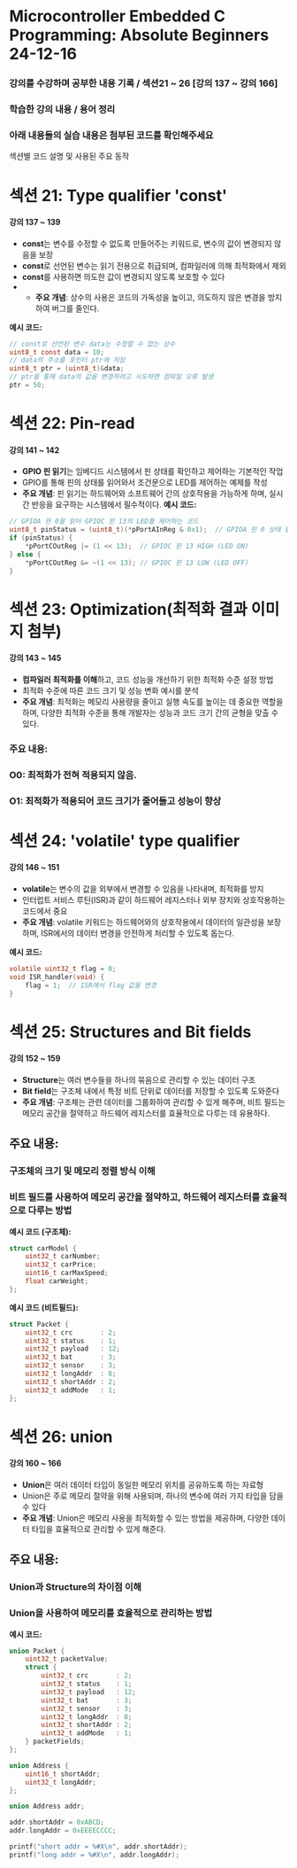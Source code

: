# Microcontroller Embedded C Programming: Absolute Beginners 24-12-16

### 강의를 수강하며 공부한 내용 기록 / 섹션21 ~ 26 [강의 137 ~ 강의 166]

### 학습한 강의 내용 / 용어 정리  
### 아래 내용들의 실습 내용은 첨부된 코드를 확인해주세요

섹션별 코드 설명 및 사용된 주요 동작

# 섹션 21: Type qualifier 'const'  
#### 강의 137 ~ 139
- **const**는 변수를 수정할 수 없도록 만들어주는 키워드로, 변수의 값이 변경되지 않음을 보장
- **const**로 선언된 변수는 읽기 전용으로 취급되며, 컴파일러에 의해 최적화에서 제외
- **const**를 사용하면 의도한 값이 변경되지 않도록 보호할 수 있다
- - **주요 개념**: 상수의 사용은 코드의 가독성을 높이고, 의도하지 않은 변경을 방지하여 버그를 줄인다.

**예시 코드:**
```c
// const로 선언된 변수 data는 수정할 수 없는 상수
uint8_t const data = 10;
// data의 주소를 포인터 ptr에 저장
uint8_t ptr = (uint8_t)&data;
// ptr을 통해 data의 값을 변경하려고 시도하면 컴파일 오류 발생
ptr = 50;   
```

# 섹션 22: Pin-read
#### 강의 141 ~ 142
- **GPIO 핀 읽기**는 임베디드 시스템에서 핀 상태를 확인하고 제어하는 기본적인 작업
- GPIO를 통해 핀의 상태를 읽어와서 조건문으로 LED를 제어하는 예제를 작성
- **주요 개념**: 핀 읽기는 하드웨어와 소프트웨어 간의 상호작용을 가능하게 하며, 실시간 반응을 요구하는 시스템에서 필수적이다.
**예시 코드:**
```c
// GPIOA 핀 0을 읽어 GPIOC 핀 13의 LED를 제어하는 코드
uint8_t pinStatus = (uint8_t)(*pPortAInReg & 0x1);  // GPIOA 핀 0 상태 읽기
if (pinStatus) {
    *pPortCOutReg |= (1 << 13);  // GPIOC 핀 13 HIGH (LED ON)
} else {
    *pPortCOutReg &= ~(1 << 13); // GPIOC 핀 13 LOW (LED OFF)
}
```

# 섹션 23: Optimization(최적화 결과 이미지 첨부)
#### 강의 143 ~ 145
- **컴파일러 최적화를 이해**하고, 코드 성능을 개선하기 위한 최적화 수준 설정 방법
- 최적화 수준에 따른 코드 크기 및 성능 변화 예시를 분석
- **주요 개념**: 최적화는 메모리 사용량을 줄이고 실행 속도를 높이는 데 중요한 역할을 하며, 다양한 최적화 수준을 통해 개발자는 성능과 코드 크기 간의 균형을 맞출 수 있다.

### 주요 내용:
### O0: 최적화가 전혀 적용되지 않음.
### O1: 최적화가 적용되어 코드 크기가 줄어들고 성능이 향상

# 섹션 24: 'volatile' type qualifier
#### 강의 146 ~ 151
- **volatile**는 변수의 값을 외부에서 변경할 수 있음을 나타내며, 최적화를 방지
- 인터럽트 서비스 루틴(ISR)과 같이 하드웨어 레지스터나 외부 장치와 상호작용하는 코드에서 중요
- **주요 개념**: volatile 키워드는 하드웨어와의 상호작용에서 데이터의 일관성을 보장하며, ISR에서의 데이터 변경을 안전하게 처리할 수 있도록 돕는다.

**예시 코드:**
```c
volatile uint32_t flag = 0;
void ISR_handler(void) {
    flag = 1;  // ISR에서 flag 값을 변경
}
```

# 섹션 25: Structures and Bit fields
#### 강의 152 ~ 159
- **Structure**는 여러 변수들을 하나의 묶음으로 관리할 수 있는 데이터 구조
- **Bit field**는 구조체 내에서 특정 비트 단위로 데이터를 저장할 수 있도록 도와준다
- **주요 개념**: 구조체는 관련 데이터를 그룹화하여 관리할 수 있게 해주며, 비트 필드는 메모리 공간을 절약하고 하드웨어 레지스터를 효율적으로 다루는 데 유용하다.

## 주요 내용:
### 구조체의 크기 및 메모리 정렬 방식 이해
### 비트 필드를 사용하여 메모리 공간을 절약하고, 하드웨어 레지스터를 효율적으로 다루는 방법

**예시 코드 (구조체):**
```c
struct carModel {
    uint32_t carNumber;
    uint32_t carPrice;
    uint16_t carMaxSpeed;
    float carWeight;
};
```
**예시 코드 (비트필드):**
```c
struct Packet {
    uint32_t crc       : 2;
    uint32_t status    : 1;
    uint32_t payload   : 12;
    uint32_t bat       : 3;
    uint32_t sensor    : 3;
    uint32_t longAddr  : 8;
    uint32_t shortAddr : 2;
    uint32_t addMode   : 1;
};
```
# 섹션 26: union
#### 강의 160 ~ 166
- **Union**은 여러 데이터 타입이 동일한 메모리 위치를 공유하도록 하는 자료형
- Union은 주로 메모리 절약을 위해 사용되며, 하나의 변수에 여러 가지 타입을 담을 수 있다
- **주요 개념**: Union은 메모리 사용을 최적화할 수 있는 방법을 제공하며, 다양한 데이터 타입을 효율적으로 관리할 수 있게 해준다.

## 주요 내용:
### Union과 Structure의 차이점 이해
### Union을 사용하여 메모리를 효율적으로 관리하는 방법

**예시 코드:**
```c
union Packet {
    uint32_t packetValue;
    struct {
        uint32_t crc       : 2;
        uint32_t status    : 1;
        uint32_t payload   : 12;
        uint32_t bat       : 3;
        uint32_t sensor    : 3;
        uint32_t longAddr  : 8;
        uint32_t shortAddr : 2;
        uint32_t addMode   : 1;
    } packetFields;
};
```
```c
union Address {
    uint16_t shortAddr;
    uint32_t longAddr;
};
```
```c
union Address addr;

addr.shortAddr = 0xABCD;
addr.longAddr = 0xEEEECCCC;

printf("short addr = %#X\n", addr.shortAddr);
printf("long addr = %#X\n", addr.longAddr);
```
